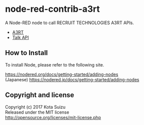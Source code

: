 # node-red-contrib-a3rt

A Node-RED node to call RECRUIT TECHNOLOGIES A3RT APIs.
* [A3RT](https://a3rt.recruit-tech.co.jp)
* [Talk API](https://a3rt.recruit-tech.co.jp/product/talkAPI/)

## How to Install

To install Node, please refer to the following site.

https://nodered.org/docs/getting-started/adding-nodes  
(Japanese) https://nodered.jp/docs/getting-started/adding-nodes  

## Copyright and license

Copyright (c) 2017 Kota Suizu  
Released under the MIT license  
http://opensource.org/licenses/mit-license.php
